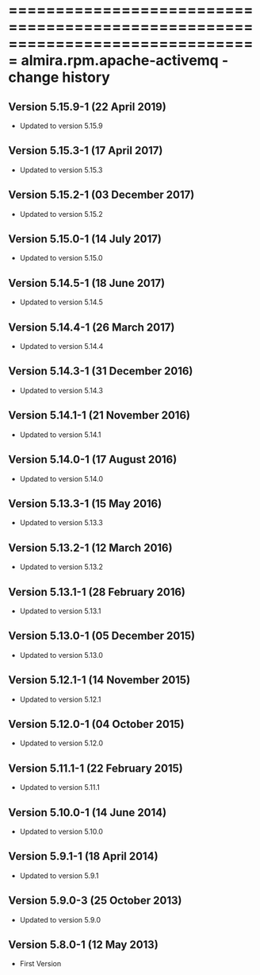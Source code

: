 ===============================================================================
almira.rpm.apache-activemq - change history
===============================================================================

Version 5.15.9-1 (22 April 2019)
--------------------------------
* Updated to version 5.15.9


Version 5.15.3-1 (17 April 2017)
--------------------------------
* Updated to version 5.15.3


Version 5.15.2-1 (03 December 2017)
-----------------------------------
* Updated to version 5.15.2


Version 5.15.0-1 (14 July 2017)
-------------------------------
* Updated to version 5.15.0


Version 5.14.5-1 (18 June 2017)
-------------------------------
* Updated to version 5.14.5


Version 5.14.4-1 (26 March 2017)
--------------------------------
* Updated to version 5.14.4


Version 5.14.3-1 (31 December 2016)
-----------------------------------
* Updated to version 5.14.3


Version 5.14.1-1 (21 November 2016)
-----------------------------------
* Updated to version 5.14.1


Version 5.14.0-1 (17 August 2016)
---------------------------------
* Updated to version 5.14.0


Version 5.13.3-1 (15 May 2016)
------------------------------
* Updated to version 5.13.3


Version 5.13.2-1 (12 March 2016)
--------------------------------
* Updated to version 5.13.2


Version 5.13.1-1 (28 February 2016)
-----------------------------------
* Updated to version 5.13.1


Version 5.13.0-1 (05 December 2015)
-----------------------------------
* Updated to version 5.13.0


Version 5.12.1-1 (14 November 2015)
-----------------------------------
* Updated to version 5.12.1


Version 5.12.0-1 (04 October 2015)
----------------------------------
* Updated to version 5.12.0


Version 5.11.1-1 (22 February 2015)
-----------------------------------
* Updated to version 5.11.1


Version 5.10.0-1 (14 June 2014)
-------------------------------
* Updated to version 5.10.0


Version 5.9.1-1 (18 April 2014)
-------------------------------
* Updated to version 5.9.1


Version 5.9.0-3 (25 October 2013)
---------------------------------
* Updated to version 5.9.0


Version 5.8.0-1 (12 May 2013)
-----------------------------
* First Version
